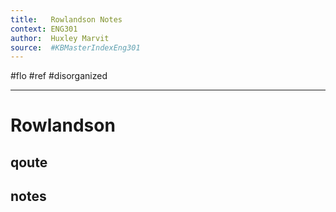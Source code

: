 ```yaml
---
title:   Rowlandson Notes
context: ENG301
author:  Huxley Marvit
source:  #KBMasterIndexEng301
---
```


#flo #ref  #disorganized 

---

# Rowlandson

## qoute


## notes



























